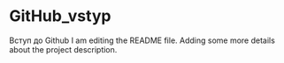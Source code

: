 # GitHub_vstyp
Вступ до Github
I am editing the README file. Adding some more details about the project description.

